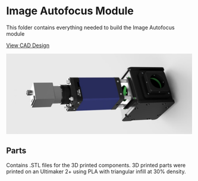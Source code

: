 # Image Autofocus Module

This folder contains everything needed to build the Image Autofocus module

<a href="https://a360.co/3p8be5k">View CAD Design</a>

<img src="Image-Autofocus.jpg" width="500">

## Parts

Contains .STL files for the 3D printed components. 3D printed parts were printed on an Ultimaker 2+ using PLA with triangular infill at 30% density.
